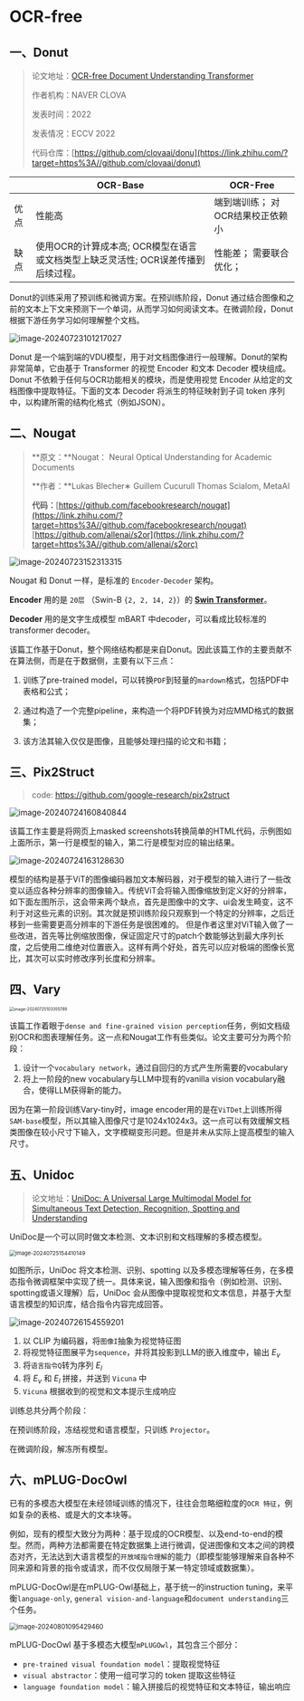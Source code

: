 # OCR-free

## 一、Donut

> 论文地址：[OCR-free Document Understanding Transformer](https://link.zhihu.com/?target=https%3A//readpaper.com/paper/4563989181315948545)
>
> 作者机构：NAVER CLOVA
>
> 发表时间：2022
>
> 发表情况：ECCV 2022
>
> 代码仓库：[https://github.com/clovaai/donu](https://link.zhihu.com/?target=https%3A//github.com/clovaai/donut)

|      | OCR-Base                                                     | OCR-Free                         |
| ---- | ------------------------------------------------------------ | -------------------------------- |
| 优点 | 性能高                                                       | 端到端训练； 对OCR结果校正依赖小 |
| 缺点 | 使用OCR的计算成本高; OCR模型在语言或文档类型上缺乏灵活性; OCR误差传播到后续过程。 | 性能差； 需要联合优化；          |

Donut的训练采用了预训练和微调方案。在预训练阶段，Donut 通过结合图像和之前的文本上下文来预测下一个单词，从而学习如何阅读文本。在微调阶段，Donut 根据下游任务学习如何理解整个文档。

![image-20240723101217027](./assets/image-20240723101217027.png)

Donut 是一个端到端的VDU模型，用于对文档图像进行一般理解。Donut的架构非常简单，它由基于 Transformer 的视觉 Encoder 和文本 Decoder 模块组成。Donut 不依赖于任何与OCR功能相关的模块，而是使用视觉 Encoder 从给定的文档图像中提取特征。下面的文本 Decoder 将派生的特征映射到子词 token 序列中，以构建所需的结构化格式（例如JSON）。

## 二、Nougat

> **原文：**Nougat： Neural Optical Understanding for Academic Documents
>
> **作者：**Lukas Blecher∗ Guillem Cucurull Thomas Scialom, MetaAI
>
> **代码：**[https://github.com/facebookresearch/nougat](https://link.zhihu.com/?target=https%3A//github.com/facebookresearch/nougat)
> [https://github.com/allenai/s2or](https://link.zhihu.com/?target=https%3A//github.com/allenai/s2orc)

![image-20240723152313315](./assets/image-20240723152313315.png)

Nougat 和 Donut 一样，是标准的 `Encoder-Decoder` 架构。

**Encoder** 用的是 `20层` （Swin-B `{2, 2, 14, 2}`）的 **[Swin Transformer](https://link.zhihu.com/?target=https%3A//arxiv.org/abs/2103.14030)**。

**Decoder** 用的是文字生成模型 mBART 中decoder，可以看成比较标准的 transformer decoder。

该篇工作基于Donut，整个网络结构都是来自Donut。因此该篇工作的主要贡献不在算法侧，而是在于数据侧，主要有以下三点：

1. 训练了pre-trained model，可以转换`PDF`到轻量的`mardown`格式，包括PDF中表格和公式；

2. 通过构造了一个完整pipeline，来构造一个将PDF转换为对应MMD格式的数据集；
3. 该方法其输入仅仅是图像，且能够处理扫描的论文和书籍；

## 三、Pix2Struct

> code: https://github.com/google-research/pix2struct

![image-20240724160840844](./assets/image-20240724160840844.png)

该篇工作主要是将网页上masked screenshots转换简单的HTML代码，示例图如上面所示，第一行是模型的输入，第二行是模型对应的输出结果。

![image-20240724163128630](./assets/image-20240724163128630.png)

模型的结构是基于ViT的图像编码器加文本解码器，对于模型的输入进行了一些改变以适应各种分辨率的图像输入。传统ViT会将输入图像缩放到定义好的分辨率，如下面左图所示，这会带来两个缺点，首先是图像中的文字、ui会发生畸变，这不利于对这些元素的识别。其次就是预训练阶段只观察到一个特定的分辨率，之后迁移到一些需要更高分辨率的下游任务是很困难的。
但是作者这里对ViT输入做了一些改进，首先等比例缩放图像，保证固定尺寸的patch个数能够达到最大序列长度，之后使用二维绝对位置嵌入。这样有两个好处，首先可以应对极端的图像长宽比，其次可以实时修改序列长度和分辨率。

## 四、Vary

<img src="./assets/image-20240725103355789.png" alt="image-20240725103355789" style="zoom:50%;" />

该篇工作着眼于`dense and fine-grained vision perception`任务，例如文档级别OCR和图表理解任务。这一点和Nougat工作有些类似。论文主要可分为两个阶段：

1. 设计一个`vocabulary network`，通过自回归的方式产生所需要的vocabulary
2. 将上一阶段的new vocabulary与LLM中现有的vanilla vision vocabulary融合，使得LLM获得新的能力。

因为在第一阶段训练Vary-tiny时，image encoder用的是在`ViTDet`上训练所得`SAM-base`模型，所以其输入图像尺寸是1024x1024x3。这一点可以有效缓解文档类图像在较小尺寸下输入，文字模糊变形问题。但是并未从实际上提高模型的输入尺寸。

## 五、Unidoc

> 论文地址：[UniDoc: A Universal Large Multimodal Model for Simultaneous Text Detection, Recognition, Spotting and Understanding](https://arxiv.org/abs/2308.11592)

UniDoc是一个可以同时做文本检测、文本识别和文档理解的多模态模型。

<img src="./assets/image-20240725154410149.png" alt="image-20240725154410149" style="zoom:67%;" />

如图所示，UniDoc 将文本检测、识别、spotting 以及多模态理解等任务，在多模态指令微调框架中实现了统一。具体来说，输入图像和指令（例如检测、识别、spotting或语义理解）后，UniDoc 会从图像中提取视觉和文本信息，并基于大型语言模型的知识库，结合指令内容完成回答。

![image-20240726154559201](./assets/image-20240726154559201.png)

1. 以 CLIP 为编码器，将`图像I`抽象为视觉特征图
2. 将视觉特征图展平为`sequence`，并将其投影到LLM的嵌入维度中，输出 $E_v$
3. 将`语言指令Q`转为序列 $E_l$
4. 将 $E_v$ 和 $E_l$ 拼接，并送到 `Vicuna` 中
5. `Vicuna` 根据收到的视觉和文本提示生成响应

训练总共分两个阶段：

在预训练阶段，冻结视觉和语言模型，只训练 `Projector`。

在微调阶段，解冻所有模型。

## 六、mPLUG-DocOwl

已有的多模态大模型在未经领域训练的情况下，往往会忽略细粒度的`OCR 特征`，例如复杂的表格、或是大的文本块等。

例如，现有的模型大致分为两种：基于现成的OCR模型、以及end-to-end的模型。然而，两种方法都需要在特定数据集上进行微调，促进图像和文本之间的跨模态对齐，无法达到大语言模型的`开放域指令理解`的能力（即模型能够理解来自各种不同来源和背景的指令或请求，而不仅仅局限于某一特定领域或数据集）。

mPLUG-DocOwl是在mPLUG-Owl基础上，基于统一的instruction tuning，来平衡`language-only`, `general vision-and-language`和`document understanding`三个任务。

<img src="./assets/image-20240801095429460.png" alt="image-20240801095429460" style="zoom:80%;" />

mPLUG-DocOwl 基于多模态大模型`mPLUGOwl`，其包含三个部分：

- `pre-trained visual foundation model`：提取视觉特征
- `visual abstractor`：使用一组可学习的 token 提取这些特征
- `language foundation model`：输入拼接后的视觉特征和文本特征，输出响应
